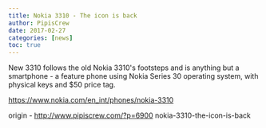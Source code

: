 ```yaml
---
title: Nokia 3310 - The icon is back
author: PipisCrew
date: 2017-02-27
categories: [news]
toc: true
---
```


New 3310 follows the old Nokia 3310's footsteps and is anything but a smartphone - a feature phone using Nokia Series 30 operating system, with physical keys and $50 price tag.

https://www.nokia.com/en_int/phones/nokia-3310

origin - http://www.pipiscrew.com/?p=6900 nokia-3310-the-icon-is-back